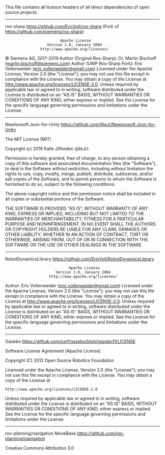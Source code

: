 This file contains all licence headers of all direct dependencies of open source projects.

------------------------------------------------------------------------------------------------------
ros-sharp
https://github.com/EricVoll/ros-sharp
(Fork of https://github.com/siemens/ros-sharp)

                             Apache License
                       Version 2.0, January 2004
                    http://www.apache.org/licenses/

© Siemens AG, 2017-2019
Author (Original Ros-Sharp): Dr. Martin Bischoff (martin.bischoff@siemens.com)
Author (UWP Ros-Sharp Fork): Eric Vollenweider (eric.vollenweider@gmail.com)
Licensed under the Apache License, Version 2.0 (the "License");
you may not use this file except in compliance with the License.
You may obtain a copy of the License at
<http://www.apache.org/licenses/LICENSE-2.0>.
Unless required by applicable law or agreed to in writing, software
distributed under the License is distributed on an "AS IS" BASIS,
WITHOUT WARRANTIES OR CONDITIONS OF ANY KIND, either express or implied.
See the License for the specific language governing permissions and
limitations under the License.

------------------------------------------------------------------------------------------------------

Newtonsoft.Json-for-Unity
https://github.com/jilleJr/Newtonsoft.Json-for-Unity

The MIT License (MIT)

Copyright (c) 2019 Kalle Jillheden (jilleJr)

Permission is hereby granted, free of charge, to any person obtaining a copy of this software and associated documentation files (the "Software"), to deal in the Software without restriction, including without limitation the rights to use, copy, modify, merge, publish, distribute, sublicense, and/or sell copies of the Software, and to permit persons to whom the Software is furnished to do so, subject to the following conditions:

The above copyright notice and this permission notice shall be included in all copies or substantial portions of the Software.

THE SOFTWARE IS PROVIDED "AS IS", WITHOUT WARRANTY OF ANY KIND, EXPRESS OR IMPLIED, INCLUDING BUT NOT LIMITED TO THE WARRANTIES OF MERCHANTABILITY, FITNESS FOR A PARTICULAR PURPOSE AND NONINFRINGEMENT. IN NO EVENT SHALL THE AUTHORS OR COPYRIGHT HOLDERS BE LIABLE FOR ANY CLAIM, DAMAGES OR OTHER LIABILITY, WHETHER IN AN ACTION OF CONTRACT, TORT OR OTHERWISE, ARISING FROM, OUT OF OR IN CONNECTION WITH THE SOFTWARE OR THE USE OR OTHER DEALINGS IN THE SOFTWARE.

------------------------------------------------------------------------------------------------------

RobotDynamicsLibrary
https://github.com/EricVoll/RobotDynamicsLibrary
  
                                 Apache License
                           Version 2.0, January 2004
                        http://www.apache.org/licenses/

Author: Eric Vollenweider (eric.vollenweider@gmail.com)
Licensed under the Apache License, Version 2.0 (the "License");
you may not use this file except in compliance with the License.
You may obtain a copy of the License at
<http://www.apache.org/licenses/LICENSE-2.0>.
Unless required by applicable law or agreed to in writing, software
distributed under the License is distributed on an "AS IS" BASIS,
WITHOUT WARRANTIES OR CONDITIONS OF ANY KIND, either express or implied.
See the License for the specific language governing permissions and
limitations under the License.

------------------------------------------------------------------------------------------------------

Gazebo
https://github.com/osrf/gazebo/blob/gazebo11/LICENSE 

Software License Agreement (Apache License)

Copyright (C) 2012 Open Source Robotics Foundation

Licensed under the Apache License, Version 2.0 (the "License");
you may not use this file except in compliance with the License.
You may obtain a copy of the License at

    http://www.apache.org/licenses/LICENSE-2.0

Unless required by applicable law or agreed to in writing, software
distributed under the License is distributed on an "AS IS" BASIS,
WITHOUT WARRANTIES OR CONDITIONS OF ANY KIND, either express or implied.
See the License for the specific language governing permissions and
limitations under the License.


------------------------------------------------------------------------------------------------------

ros-planning/navigation MoveBase
https://github.com/ros-planning/navigation

Creative Commons Attribution 3.0